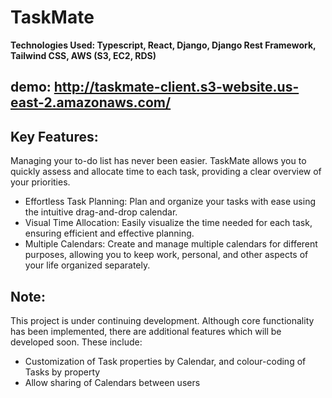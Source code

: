 # TaskMate #
**Technologies Used: Typescript, React, Django, Django Rest Framework, Tailwind CSS, AWS (S3, EC2, RDS)**

## demo: http://taskmate-client.s3-website.us-east-2.amazonaws.com/

## Key Features:
Managing your to-do list has never been easier. TaskMate allows you to quickly assess and allocate time to each task, providing a clear overview of your priorities.
* Effortless Task Planning: Plan and organize your tasks with ease using the intuitive drag-and-drop calendar.
* Visual Time Allocation: Easily visualize the time needed for each task, ensuring efficient and effective planning.
* Multiple Calendars: Create and manage multiple calendars for different purposes, allowing you to keep work, personal, and other aspects of your life organized separately.


## Note: 
This project is under continuing development. Although core functionality has been implemented, there are additional features which will be developed soon. These include:
* Customization of Task properties by Calendar, and colour-coding of Tasks by property
* Allow sharing of Calendars between users
